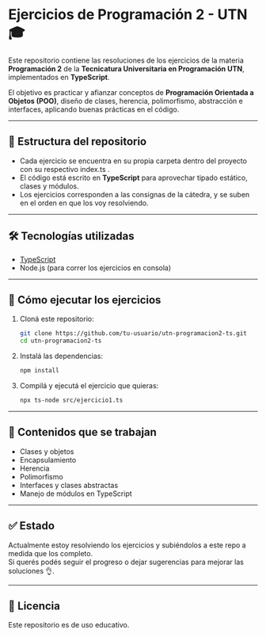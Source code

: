 # Ejercicios de Programación 2 - UTN 🎓

Este repositorio contiene las resoluciones de los ejercicios de la materia **Programación 2** de la **Tecnicatura Universitaria en Programación UTN**, implementados en **TypeScript**.

El objetivo es practicar y afianzar conceptos de **Programación Orientada a Objetos (POO)**, diseño de clases, herencia, polimorfismo, abstracción e interfaces, aplicando buenas prácticas en el código.

---

## 📂 Estructura del repositorio

- Cada ejercicio se encuentra en su propia carpeta dentro del proyecto con su respectivo index.ts .
- El código está escrito en **TypeScript** para aprovechar tipado estático, clases y módulos.
- Los ejercicios corresponden a las consignas de la cátedra, y se suben en el orden en que los voy resolviendo.

---

## 🛠️ Tecnologías utilizadas

- [TypeScript](https://www.typescriptlang.org/)
- Node.js (para correr los ejercicios en consola)

---

## 🚀 Cómo ejecutar los ejercicios

1. Cloná este repositorio:

   ```bash
   git clone https://github.com/tu-usuario/utn-programacion2-ts.git
   cd utn-programacion2-ts
   ```

2. Instalá las dependencias:

   ```bash
   npm install
   ```

3. Compilá y ejecutá el ejercicio que quieras:
   ```bash
   npx ts-node src/ejercicio1.ts
   ```

---

## 📘 Contenidos que se trabajan

- Clases y objetos
- Encapsulamiento
- Herencia
- Polimorfismo
- Interfaces y clases abstractas
- Manejo de módulos en TypeScript

---

## ✅ Estado

Actualmente estoy resolviendo los ejercicios y subiéndolos a este repo a medida que los completo.  
Si querés podés seguir el progreso o dejar sugerencias para mejorar las soluciones 👌.

---

## 📄 Licencia

Este repositorio es de uso educativo.
